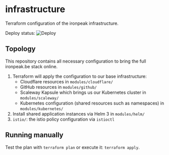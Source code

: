 # infrastructure
Terraform configuration of the ironpeak infrastructure.

Deploy status: ![Deploy](https://github.com/ironPeakServices/infrastructure/workflows/Deploy/badge.svg?branch=master)

## Topology
This repository contains all necessary configuration to bring the full ironpeak.be stack online.

1. Terraform will apply the configuration to our base infrastructure:
    - Cloudflare resources in `modules/cloudflare/`
    - GitHub resources in `modules/github/`
    - Scaleway Kapsule which brings us our Kubernetes cluster in `modules/scaleway/`
    - Kubernetes configuration (shared resources such as namespaces) in `modules/kubernetes/`
2. Install shared application instances via Helm 3 in `modules/helm/`
3. `istio/`: the istio policy configuration via `istioctl`

## Running manually
Test the plan with `terraform plan` or execute it: `terraform apply`.

